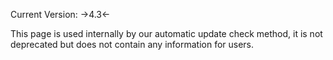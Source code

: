 Current Version: ->4.3<-

This page is used internally by our automatic update check method, it is not deprecated but does not contain any information for users.